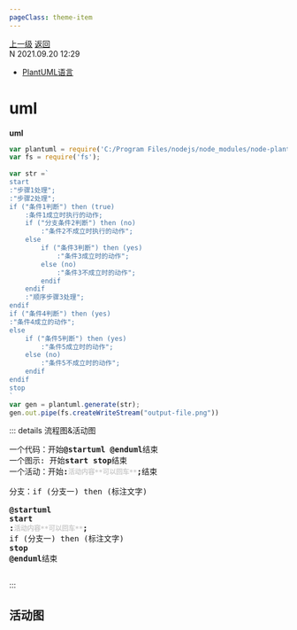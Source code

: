 ```yaml
---
pageClass: theme-item
---
```

<div class="extend-header">
    <div class="info">
        <div class="record">
            <a class="back" href="./">上一级</a>
            <a class="back" href="./">返回</a>
        </div>        
        <div class="mini">
            <span>N 2021.09.20 12:29</span>
        </div>
    </div>
    <div class="content"><div class="custom-block links">
<ul class="desc">
<li><a href="/programmingLanguage/plantuml">PlantUML语言</a></li>
</ul>
</div></div>
</div>
<div class="content-header">
<h1>uml</h1><strong>uml</strong>
</div>
<div class="static-content">

```js
var plantuml = require('C:/Program Files/nodejs/node_modules/node-plantuml/lib/node-plantuml');
var fs = require('fs');
 
var str =`
start
:"步骤1处理";
:"步骤2处理";
if ("条件1判断") then (true)
    :条件1成立时执行的动作;
    if ("分支条件2判断") then (no)
        :"条件2不成立时执行的动作";
    else
        if ("条件3判断") then (yes)
            :"条件3成立时的动作";
        else (no)
            :"条件3不成立时的动作";
        endif
    endif
    :"顺序步骤3处理";
endif
if ("条件4判断") then (yes)
:"条件4成立的动作";
else
    if ("条件5判断") then (yes)
        :"条件5成立时的动作";
    else (no)
        :"条件5不成立时的动作";
    endif
endif
stop
`
var gen = plantuml.generate(str);
gen.out.pipe(fs.createWriteStream("output-file.png"))
```

::: details 流程图&活动图
<pre class="plantuml-demo">
一个代码：开始<strong class="start">@startuml</strong> <strong class="end">@enduml</strong>结束 
一个图示: 开始<strong class="start">start</strong> <strong class="end">stop</strong>结束
一个活动：开始<strong class="start">:</strong><strong style="color:#ccc;font-size:12px">活动内容**可以回车**</strong><strong class="end">;</strong>结束

分支：if (分支一) then (标注文字)

<strong class="start">@startuml</strong> 
<strong class="start">start</strong> 
<strong class="start">:</strong><strong style="color:#ccc;font-size:12px">活动内容**可以回车**</strong><strong class="end">;</strong>
if (分支一) then (标注文字)
<strong class="end">stop</strong>
<strong class="end">@enduml</strong>结束
   
</pre>
:::

## 活动图

</div>